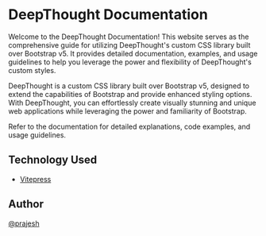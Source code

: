 # DeepThought Documentation

Welcome to the DeepThought Documentation! This website serves as the comprehensive guide for utilizing DeepThought's custom CSS library built over Bootstrap v5. It provides detailed documentation, examples, and usage guidelines to help you leverage the power and flexibility of DeepThought's custom styles.

DeepThought is a custom CSS library built over Bootstrap v5, designed to extend the capabilities of Bootstrap and provide enhanced styling options. With DeepThought, you can effortlessly create visually stunning and unique web applications while leveraging the power and familiarity of Bootstrap.

Refer to the documentation for detailed explanations, code examples, and usage guidelines.

## Technology Used

- [Vitepress](https://vitepress.vuejs.org/)

## Author

[@prajesh](https://github.com/prajeshElEvEn)
